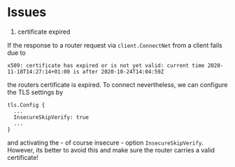 
# Issues

1. certificate expired

If the response to a router request via `client.ConnectNet` from a client fails
due to

```
x509: certificate has expired or is not yet valid: current time 2020-11-18T14:27:14+01:00 is after 2020-10-24T14:04:59Z
```

the routers certificate is expired. To connect nevertheless, we can configure
the TLS settings by

```
tls.Config {
  ...
  InsecureSkipVerify: true
  ...
}
```

and activating the - of course insecure - option `InsecureSkipVerify`. However,
its better to avoid this and make sure the router carries a valid certificate!
